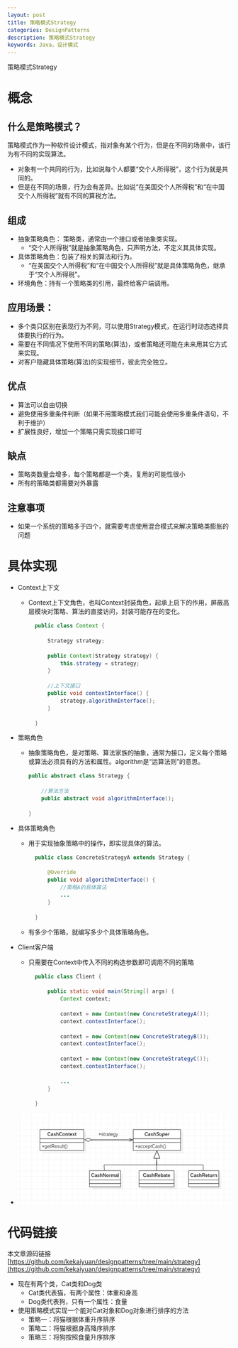 ```yaml
---
layout: post
title: 策略模式Strategy
categories: DesignPatterns
description: 策略模式Strategy
keywords: Java，设计模式
---
```


策略模式Strategy

# 概念

## 什么是策略模式？
策略模式作为一种软件设计模式，指对象有某个行为，但是在不同的场景中，该行为有不同的实现算法。
- 对象有一个共同的行为，比如说每个人都要“交个人所得税”，这个行为就是共同的。
- 但是在不同的场景，行为会有差异。比如说“在美国交个人所得税”和“在中国交个人所得税”就有不同的算税方法。


## 组成
- 抽象策略角色： 策略类，通常由一个接口或者抽象类实现。
	- “交个人所得税”就是抽象策略角色，只声明方法，不定义其具体实现。
- 具体策略角色：包装了相关的算法和行为。
	- “在美国交个人所得税”和“在中国交个人所得税”就是具体策略角色，继承于“交个人所得税”。
- 环境角色：持有一个策略类的引用，最终给客户端调用。

## 应用场景：
- 多个类只区别在表现行为不同，可以使用Strategy模式，在运行时动态选择具体要执行的行为。
- 需要在不同情况下使用不同的策略(算法)，或者策略还可能在未来用其它方式来实现。
- 对客户隐藏具体策略(算法)的实现细节，彼此完全独立。

## 优点
- 算法可以自由切换
- 避免使用多重条件判断（如果不用策略模式我们可能会使用多重条件语句，不利于维护）
- 扩展性良好，增加一个策略只需实现接口即可

## 缺点
- 策略类数量会增多，每个策略都是一个类，复用的可能性很小
- 所有的策略类都需要对外暴露

## 注意事项
- 如果一个系统的策略多于四个，就需要考虑使用混合模式来解决策略类膨胀的问题

# 具体实现
- Context上下文
	- Context上下文角色，也叫Context封装角色，起承上启下的作用，屏蔽高层模块对策略、算法的直接访问，封装可能存在的变化。
	  ```java
		public class Context {

			Strategy strategy;

			public Context(Strategy strategy) {
				this.strategy = strategy;
			}

			//上下文接口
			public void contextInterface() {
				strategy.algorithmInterface();
			}

		}
	  ```
- 策略角色
	- 抽象策略角色，是对策略、算法家族的抽象，通常为接口，定义每个策略或算法必须具有的方法和属性。algorithm是“运算法则”的意思。
		```java
		public abstract class Strategy {

			//算法方法
			public abstract void algorithmInterface();

		}
		```
- 具体策略角色
	- 用于实现抽象策略中的操作，即实现具体的算法。
	  ```java
		public class ConcreteStrategyA extends Strategy {

			@Override
			public void algorithmInterface() {
				//策略A的具体算法
				...
			}

		}
	  ```
	- 有多少个策略，就编写多少个具体策略角色。

- Client客户端
	- 只需要在Context中传入不同的构造参数即可调用不同的策略
	  ```java
		public class Client {

			public static void main(String[] args) {
				Context context;

				context = new Context(new ConcreteStrategyA());
				context.contextInterface();

				context = new Context(new ConcreteStrategyB());
				context.contextInterface();

				context = new Context(new ConcreteStrategyC());
				context.contextInterface();
				
				...
			}

		}
	  ```
- ![enter description here](/images/posts/designpatterns/strategy/uml.png)
	  
# 代码链接
本文章源码链接[https://github.com/kekaiyuan/designpatterns/tree/main/strategy](https://github.com/kekaiyuan/designpatterns/tree/main/strategy)
- 现在有两个类，Cat类和Dog类
	- Cat类代表猫，有两个属性：体重和身高
	- Dog类代表狗，只有一个属性：食量
- 使用策略模式实现一个能对Cat对象和Dog对象进行排序的方法
	- 策略一：将猫根据体重升序排序
	- 策略二：将猫根据身高降序排序
	- 策略三：将狗按照食量升序排序